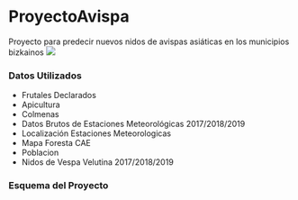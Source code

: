 # ProyectoAvispa
Proyecto para predecir nuevos nidos de avispas asiáticas en los municipios bizkainos
![](https://www.latiendadelapicultor.com/blog/wp-content/uploads/2015/10/vespa_velutina1.jpg)

### Datos Utilizados

- Frutales Declarados
- Apicultura
- Colmenas
- Datos Brutos de Estaciones Meteorológicas 2017/2018/2019
- Localización Estaciones Meteorologicas
- Mapa Foresta CAE
- Poblacion
- Nidos de Vespa Velutina 2017/2018/2019

### Esquema del Proyecto



